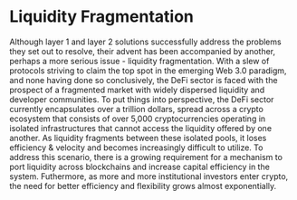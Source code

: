 # Liquidity Fragmentation

Although layer 1 and layer 2 solutions successfully address the problems they set out to resolve, their advent has been accompanied by another, perhaps a more serious issue - liquidity fragmentation. With a slew of protocols striving to claim the top spot in the emerging Web 3.0 paradigm, and none having done so conclusively, the DeFi sector is faced with the prospect of a fragmented market with widely dispersed liquidity and developer communities. To put things into perspective, the DeFi sector currently encapsulates over a trillion dollars, spread across a crypto ecosystem that consists of over 5,000 cryptocurrencies operating in isolated infrastructures that cannot access the liquidity offered by one another. As liquidity fragments between these isolated pools, it loses efficiency & velocity and becomes increasingly difficult to utilize. To address this scenario, there is a growing requirement for a mechanism to port liquidity across blockchains and increase capital efficiency in the system. Futhermore, as more and more institutional investors enter crypto, the need for better efficiency and flexibility grows almost exponentially.
